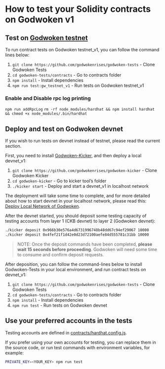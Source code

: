 # How to test your Solidity contracts on Godwoken v1

## Test on [Godwoken testnet](https://docs.godwoken.io/connectionInfo#godwoken-testnet-v1)

To run contract tests on Godwoken testnet_v1, you can follow the command lines below:

1. `git clone https://github.com/godwokenrises/godwoken-tests` - Clone Godwoken Tests
2. `cd godwoken-tests/contracts` - Go to contracts folder
3. `npm install` - Install dependencies
4. `npm run test:gw_testnet_v1` - Run tests on Godwoken testnet_v1
### Enable and Disable rpc log printing
`npm run addRpcLog`
`rm -rf node_modules/hardhat && npm install hardhat && chmod +x node_modules/.bin/hardhat`

## Deploy and test on Godwoken devnet

If you wish to run tests on devnet instead of testnet, please read the current section.

First, you need to install [Godwoken-Kicker](https://github.com/godwokenrises/godwoken-kicker), and then deploy a local devnet_v1:

1. `git clone https://github.com/godwokenrises/godwoken-kicker` - Clone Godwoken Kicker
2. `cd godwoken-kicker` - Go to kicker tool’s folder
3. `./kicker start` - Deploy and start a devnet_v1 in localhost network

The deployment will take some time to complete, and for more detailed about how to start devnet in your localhost network, please read this: [Deploy Local Network of Godwoken](https://github.com/godwokenrises/godwoken-kicker/blob/develop/docs/kicker-start.md).

After the devnet started, you should deposit some testing capacity of testing accounts from layer 1 (CKB devnet) to layer 2 (Godwoken devnet):

```bash
./kicker deposit 0x966b30e576a4d6731996748b48dd67c94ef29067 10000
./kicker deposit 0x4fef21f1d42e0d23d72100aefe84d555781c31bb 10000
```

> NOTE: Once the deposit commands have been completed, **please wait 15 seconds before proceeding**. Godwoken will need some time to consume and confirm deposit requests.
>

After deposition, you can follow the command-lines below to install Godwoken-Tests in your local environment, and run contract tests on devnet_v1:

1. `git clone https://github.com/godwokenrises/godwoken-tests` - Clone Godwoken Tests
2. `cd godwoken-tests/contracts` - Go to contracts folder
3. `npm install` - Install dependencies
4. `npm run test` - Run tests on Godwoken devnet

## Use your preferred accounts in the tests

Testing accounts are defined in [contracts/hardhat.config.js](https://github.com/godwokenrises/godwoken-tests/blob/develop/contracts/hardhat.config.js).

If you prefer using your own accounts for testing, you can replace them in the source code, or run test commands with environment variables, for example:

```bash
PRIVATE_KEY=<YOUR_KEY> npm run test
```
